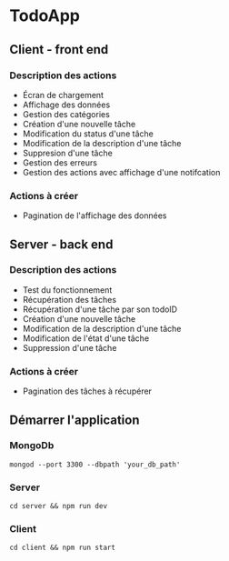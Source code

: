 # TodoApp

## Client - front end

### Description des actions

- Écran de chargement
- Affichage des données
- Gestion des catégories
- Création d'une nouvelle tâche
- Modification du status d'une tâche
- Modification de la description d'une tâche
- Suppresion d'une tâche
- Gestion des erreurs
- Gestion des actions avec affichage d'une notifcation

### Actions à créer

- Pagination de l'affichage des données

## Server - back end

### Description des actions

- Test du fonctionnement
- Récupération des tâches
- Récupération d'une tâche par son todoID
- Création d'une nouvelle tâche
- Modification de la description d'une tâche
- Modification de l'état d'une tâche
- Suppression d'une tâche

### Actions à créer

- Pagination des tâches à récupérer


## Démarrer l'application

### MongoDb
`mongod --port 3300 --dbpath 'your_db_path'`
### Server
`cd server && npm run dev`
### Client
`cd client && npm run start`
